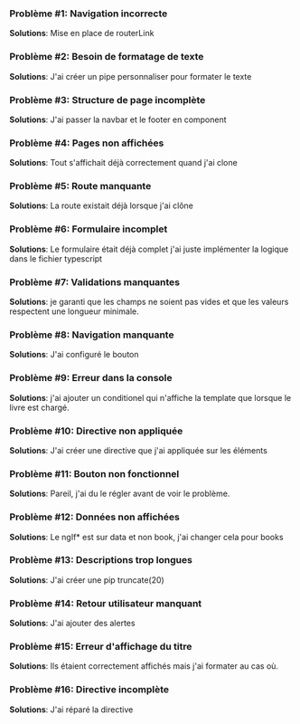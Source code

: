 ### Problème #1: Navigation incorrecte
**Solutions**: Mise en place de routerLink

### Problème #2: Besoin de formatage de texte
**Solutions**: J'ai créer un pipe personnaliser pour formater le texte

### Problème #3: Structure de page incomplète
**Solutions**: J'ai passer la navbar et le footer en component

### Problème #4: Pages non affichées
**Solutions**: Tout s'affichait déjà correctement quand j'ai clone

### Problème #5: Route manquante
**Solutions**: La route existait déjà lorsque j'ai clône

### Problème #6: Formulaire incomplet
**Solutions**: Le formulaire était déjà complet j'ai juste implémenter la logique dans le fichier typescript

### Problème #7: Validations manquantes
**Solutions**: je garanti que les champs ne soient pas vides et que les valeurs respectent une longueur minimale.

### Problème #8: Navigation manquante
**Solutions**: J'ai configuré le bouton 

### Problème #9: Erreur dans la console
**Solutions**: j'ai ajouter un conditionel qui n'affiche la template que lorsque le livre est chargé.

### Problème #10: Directive non appliquée
**Solutions**: J'ai créer une directive que j'ai appliquée sur les éléments

### Problème #11: Bouton non fonctionnel
**Solutions**: Pareil, j'ai du le régler avant de voir le problème.

### Problème #12: Données non affichées
**Solutions**: Le ngIf* est sur data et non book, j'ai changer cela pour books

### Problème #13: Descriptions trop longues
**Solutions**: J'ai créer une pip truncate(20)

### Problème #14: Retour utilisateur manquant
**Solutions**: J'ai ajouter des alertes

### Problème #15: Erreur d'affichage du titre
**Solutions**: Ils étaient correctement affichés mais j'ai formater au cas où.

### Problème #16: Directive incomplète
**Solutions**: J'ai réparé la directive 
